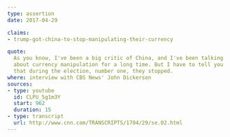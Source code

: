 ```yaml
---
type: assertion
date: 2017-04-29

claims:
- trump-got-china-to-stop-manipulating-their-currency

quote:
  As you know, I've been a big critic of China, and I've been talking
  about currency manipulation for a long time. But I have to tell you
  that during the election, number one, they stopped.
where: interview with CBS News' John Dickerson
sources:
- type: youtube
  id: CLPU_5g1m3Y
  start: 962
  duration: 15
- type: transcript
  url: http://www.cnn.com/TRANSCRIPTS/1704/29/se.02.html
---
```

